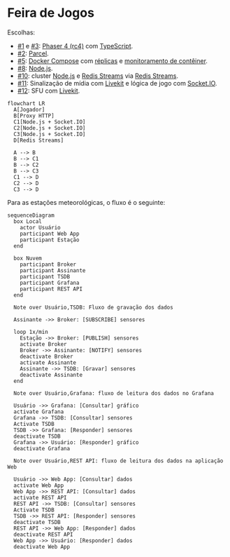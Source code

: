 # Feira de Jogos

Escolhas:

- [#1](https://github.com/feira-de-jogos/feira-de-jogos/issues/1) e [#3](https://github.com/feira-de-jogos/feira-de-jogos/issues/3): [Phaser 4 (rc4)](https://phaser.io/news/2025/05/phaser-mega-update)  com [TypeScript](https://www.typescriptlang.org/).
- [#2](https://github.com/feira-de-jogos/feira-de-jogos/issues/2): [Parcel](https://parceljs.org/).
- [#5](https://github.com/feira-de-jogos/feira-de-jogos/issues/5): [Docker Compose](https://docs.docker.com/compose/) com [réplicas](https://docs.docker.com/reference/compose-file/deploy/#replicas) e [monitoramento de contêiner](https://docs.docker.com/reference/compose-file/services/#healthcheck).
- [#8](https://github.com/feira-de-jogos/feira-de-jogos/issues/8): [Node.js](https://nodejs.org/).
- [#10](https://github.com/feira-de-jogos/feira-de-jogos/issues/10): cluster [Node.js](https://nodejs.org/) e [Redis Streams](https://redis.io/) via [Redis Streams](https://socket.io/docs/v4/redis-streams-adapter/).
- [#11](https://github.com/feira-de-jogos/feira-de-jogos/issues/11): Sinalização de mídia com [Livekit](https://livekit.io/) e lógica de jogo com [Socket.IO](https://socket.io/).
- [#12](https://github.com/feira-de-jogos/feira-de-jogos/issues/12): SFU com [Livekit](https://livekit.io/).

```mermaid
flowchart LR
  A[Jogador]
  B[Proxy HTTP]
  C1[Node.js + Socket.IO]
  C2[Node.js + Socket.IO]
  C3[Node.js + Socket.IO]
  D[Redis Streams]

  A --> B
  B --> C1
  B --> C2
  B --> C3
  C1 --> D
  C2 --> D
  C3 --> D
```

Para as estações meteorológicas, o fluxo é  o seguinte:

```mermaid
sequenceDiagram
  box Local
    actor Usuário
    participant Web App
    participant Estação
  end
  
  box Nuvem
    participant Broker
    participant Assinante
    participant TSDB
    participant Grafana
    participant REST API
  end

  Note over Usuário,TSDB: Fluxo de gravação dos dados

  Assinante ->> Broker: [SUBSCRIBE] sensores

  loop 1x/min
    Estação ->> Broker: [PUBLISH] sensores
    activate Broker
    Broker ->> Assinante: [NOTIFY] sensores
    deactivate Broker
    activate Assinante
    Assinante ->> TSDB: [Gravar] sensores
    deactivate Assinante
  end

  Note over Usuário,Grafana: fluxo de leitura dos dados no Grafana

  Usuário ->> Grafana: [Consultar] gráfico
  activate Grafana
  Grafana ->> TSDB: [Consultar] sensores
  Activate TSDB
  TSDB ->> Grafana: [Responder] sensores
  deactivate TSDB
  Grafana ->> Usuário: [Responder] gráfico
  deactivate Grafana

  Note over Usuário,REST API: fluxo de leitura dos dados na aplicação Web

  Usuário ->> Web App: [Consultar] dados
  activate Web App
  Web App ->> REST API: [Consultar] dados
  activate REST API
  REST API ->> TSDB: [Consultar] sensores
  Activate TSDB
  TSDB ->> REST API: [Responder] sensores
  deactivate TSDB
  REST API ->> Web App: [Responder] dados
  deactivate REST API
  Web App ->> Usuário: [Responder] dados
  deactivate Web App
```